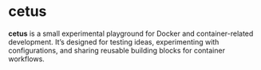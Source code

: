 # cetus

**cetus** is a small experimental playground for Docker and container-related development.
It’s designed for testing ideas, experimenting with configurations, and sharing reusable building blocks for container workflows.
